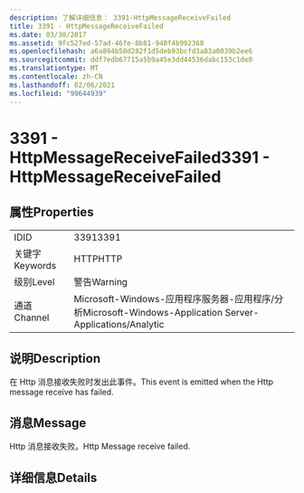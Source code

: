 ```yaml
---
description: 了解详细信息： 3391-HttpMessageReceiveFailed
title: 3391 - HttpMessageReceiveFailed
ms.date: 03/30/2017
ms.assetid: 9fc527ed-57ad-46fe-8b81-940f4b992368
ms.openlocfilehash: a6a894b50d282f1d5deb93bcfd3a83a0039b2ee6
ms.sourcegitcommit: ddf7edb67715a5b9a45e3dd44536dabc153c1de0
ms.translationtype: MT
ms.contentlocale: zh-CN
ms.lasthandoff: 02/06/2021
ms.locfileid: "99644939"
---
```

# <a name="3391---httpmessagereceivefailed"></a><span data-ttu-id="de794-103">3391 - HttpMessageReceiveFailed</span><span class="sxs-lookup"><span data-stu-id="de794-103">3391 - HttpMessageReceiveFailed</span></span>

## <a name="properties"></a><span data-ttu-id="de794-104">属性</span><span class="sxs-lookup"><span data-stu-id="de794-104">Properties</span></span>  
  
|||  
|-|-|  
|<span data-ttu-id="de794-105">ID</span><span class="sxs-lookup"><span data-stu-id="de794-105">ID</span></span>|<span data-ttu-id="de794-106">3391</span><span class="sxs-lookup"><span data-stu-id="de794-106">3391</span></span>|  
|<span data-ttu-id="de794-107">关键字</span><span class="sxs-lookup"><span data-stu-id="de794-107">Keywords</span></span>|<span data-ttu-id="de794-108">HTTP</span><span class="sxs-lookup"><span data-stu-id="de794-108">HTTP</span></span>|  
|<span data-ttu-id="de794-109">级别</span><span class="sxs-lookup"><span data-stu-id="de794-109">Level</span></span>|<span data-ttu-id="de794-110">警告</span><span class="sxs-lookup"><span data-stu-id="de794-110">Warning</span></span>|  
|<span data-ttu-id="de794-111">通道</span><span class="sxs-lookup"><span data-stu-id="de794-111">Channel</span></span>|<span data-ttu-id="de794-112">Microsoft-Windows-应用程序服务器-应用程序/分析</span><span class="sxs-lookup"><span data-stu-id="de794-112">Microsoft-Windows-Application Server-Applications/Analytic</span></span>|  
  
## <a name="description"></a><span data-ttu-id="de794-113">说明</span><span class="sxs-lookup"><span data-stu-id="de794-113">Description</span></span>  

 <span data-ttu-id="de794-114">在 Http 消息接收失败时发出此事件。</span><span class="sxs-lookup"><span data-stu-id="de794-114">This event is emitted when the Http message receive has failed.</span></span>  
  
## <a name="message"></a><span data-ttu-id="de794-115">消息</span><span class="sxs-lookup"><span data-stu-id="de794-115">Message</span></span>  

 <span data-ttu-id="de794-116">Http 消息接收失败。</span><span class="sxs-lookup"><span data-stu-id="de794-116">Http Message receive failed.</span></span>  
  
## <a name="details"></a><span data-ttu-id="de794-117">详细信息</span><span class="sxs-lookup"><span data-stu-id="de794-117">Details</span></span>
